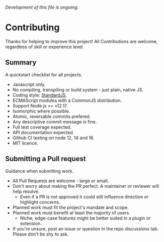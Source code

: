 _Development of this file is ongoing._

# Contributing

Thanks for helping to improve this project! All Contributions are welcome, regardless of skill or experience level.

## Summary

A quickstart checklist for all projects.

* Javascript only.
* No compiling, transpiling or build system - just plain, native JS.
* Coding style: [StandardJS](https://standardjs.com/).
* ECMAScript modules with a CommonJS distribution.
* Support Node.js >= v12.17.
* Isomorphic where possible.
* Atomic, reversable commits prefered.
* Any descriptive commit message is fine.
* Full test coverage expected.
* API documentation expected.
* Github CI testing on node 12, 14 and 16.
* MIT licence.

## Submitting a Pull request

Guidance when submitting work.

* All Pull Requests are welcome - large or small.
* Don't worry about making the PR perfect. A maintainer or reviewer will help resolve.
  * Even if a PR is not approved it could still influence direction or highlight concerns.
* Planned work must fit the project's mandate and scope.
* Planned work must benefit at least the majority of users.
  * Niche, edge-case features might be better suited in a plugin or extension.
* If you're unsure, post an issue or question in the repo discussions tab. Please don't be shy to ask.
